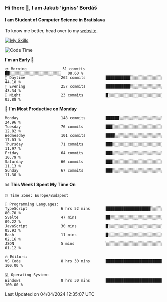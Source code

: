 ### Hi there 👋, I am Jakub 'igniss' Bordáš

#### I am Student of Computer Science in Bratislava
To know me better, head over to my [website](https://bordas.sk).

[![My Skills](https://skillicons.dev/icons?i=js,html,css,figma,svelte,java,kotlin,python,postgresql,typescript,nest,nodejs)](https://bordas.sk)


<!--START_SECTION:waka-->
![Code Time](http://img.shields.io/badge/Code%20Time-1%2C458%20hrs%2023%20mins-blue)

**I'm an Early 🐤** 

```text
🌞 Morning                51 commits          ██░░░░░░░░░░░░░░░░░░░░░░░   08.60 % 
🌆 Daytime                262 commits         ███████████░░░░░░░░░░░░░░   44.18 % 
🌃 Evening                257 commits         ███████████░░░░░░░░░░░░░░   43.34 % 
🌙 Night                  23 commits          █░░░░░░░░░░░░░░░░░░░░░░░░   03.88 % 
```
📅 **I'm Most Productive on Monday** 

```text
Monday                   148 commits         ██████░░░░░░░░░░░░░░░░░░░   24.96 % 
Tuesday                  76 commits          ███░░░░░░░░░░░░░░░░░░░░░░   12.82 % 
Wednesday                101 commits         ████░░░░░░░░░░░░░░░░░░░░░   17.03 % 
Thursday                 71 commits          ███░░░░░░░░░░░░░░░░░░░░░░   11.97 % 
Friday                   64 commits          ███░░░░░░░░░░░░░░░░░░░░░░   10.79 % 
Saturday                 66 commits          ███░░░░░░░░░░░░░░░░░░░░░░   11.13 % 
Sunday                   67 commits          ███░░░░░░░░░░░░░░░░░░░░░░   11.30 % 
```


📊 **This Week I Spent My Time On** 

```text
🕑︎ Time Zone: Europe/Budapest

💬 Programming Languages: 
TypeScript               6 hrs 52 mins       ████████████████████░░░░░   80.70 % 
Svelte                   47 mins             ██░░░░░░░░░░░░░░░░░░░░░░░   09.22 % 
JavaScript               30 mins             █░░░░░░░░░░░░░░░░░░░░░░░░   05.93 % 
Bash                     11 mins             █░░░░░░░░░░░░░░░░░░░░░░░░   02.16 % 
JSON                     5 mins              ░░░░░░░░░░░░░░░░░░░░░░░░░   01.12 % 

🔥 Editors: 
VS Code                  8 hrs 30 mins       █████████████████████████   100.00 % 

💻 Operating System: 
Windows                  8 hrs 30 mins       █████████████████████████   100.00 % 
```


 Last Updated on 04/04/2024 12:35:07 UTC
<!--END_SECTION:waka-->
